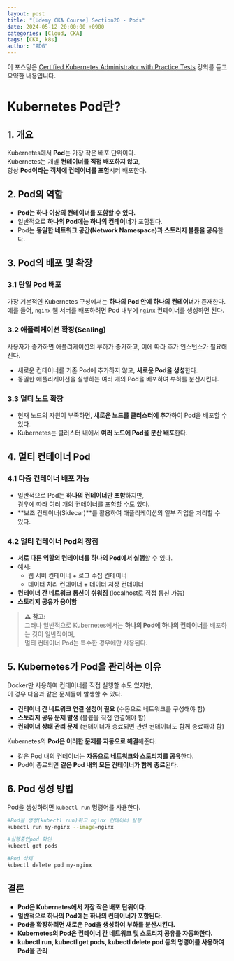 ```yaml
---
layout: post
title: "[Udemy CKA Course] Section20 - Pods"
date: 2024-05-12 20:00:00 +0900
categories: [Cloud, CKA]
tags: [CKA, k8s]
author: "ADG"
---
```

이 포스팅은 [Certified Kubernetes Administrator with Practice Tests](https://www.udemy.com/course/certified-kubernetes-administrator-with-practice-tests/) 강의를 듣고 요약한 내용입니다.

# Kubernetes Pod란?

## 1. 개요
Kubernetes에서 **Pod**는 가장 작은 배포 단위이다.  
Kubernetes는 개별 **컨테이너를 직접 배포하지 않고**,  
항상 **Pod이라는 객체에 컨테이너를 포함**시켜 배포한다.  

## 2. Pod의 역할
- **Pod는 하나 이상의 컨테이너를 포함할 수 있다.**
- 일반적으로 **하나의 Pod에는 하나의 컨테이너**가 포함된다.
- Pod는 **동일한 네트워크 공간(Network Namespace)과 스토리지 볼륨을 공유**한다.

## 3. Pod의 배포 및 확장
### 3.1 단일 Pod 배포
가장 기본적인 Kubernetes 구성에서는 **하나의 Pod 안에 하나의 컨테이너**가 존재한다.  
예를 들어, `nginx` 웹 서버를 배포하려면 Pod 내부에 `nginx` 컨테이너를 생성하면 된다.

### 3.2 애플리케이션 확장(Scaling)
사용자가 증가하면 애플리케이션의 부하가 증가하고, 이에 따라 추가 인스턴스가 필요해진다.
- 새로운 컨테이너를 기존 Pod에 추가하지 않고, **새로운 Pod을 생성**한다.
- 동일한 애플리케이션을 실행하는 여러 개의 Pod을 배포하여 부하를 분산시킨다.

### 3.3 멀티 노드 확장
- 현재 노드의 자원이 부족하면, **새로운 노드를 클러스터에 추가**하여 Pod을 배포할 수 있다.
- Kubernetes는 클러스터 내에서 **여러 노드에 Pod을 분산 배포**한다.

## 4. 멀티 컨테이너 Pod
### 4.1 다중 컨테이너 배포 가능
- 일반적으로 Pod는 **하나의 컨테이너만 포함**하지만,  
  경우에 따라 여러 개의 컨테이너를 포함할 수도 있다.
- **보조 컨테이너(Sidecar)**를 활용하여 애플리케이션의 일부 작업을 처리할 수 있다.

### 4.2 멀티 컨테이너 Pod의 장점
- **서로 다른 역할의 컨테이너를 하나의 Pod에서 실행**할 수 있다.
- 예시:
  - 웹 서버 컨테이너 + 로그 수집 컨테이너
  - 데이터 처리 컨테이너 + 데이터 저장 컨테이너
- **컨테이너 간 네트워크 통신이 쉬워짐** (localhost로 직접 통신 가능)
- **스토리지 공유가 용이함**

> **⚠️ 참고:**  
> 그러나 일반적으로 Kubernetes에서는 **하나의 Pod에 하나의 컨테이너**를 배포하는 것이 일반적이며,  
> 멀티 컨테이너 Pod는 특수한 경우에만 사용된다.

## 5. Kubernetes가 Pod을 관리하는 이유
Docker만 사용하여 컨테이너를 직접 실행할 수도 있지만,  
이 경우 다음과 같은 문제들이 발생할 수 있다.
- **컨테이너 간 네트워크 연결 설정이 필요** (수동으로 네트워크를 구성해야 함)
- **스토리지 공유 문제 발생** (볼륨을 직접 연결해야 함)
- **컨테이너 상태 관리 문제** (컨테이너가 종료되면 관련 컨테이너도 함께 종료해야 함)

Kubernetes의 **Pod은 이러한 문제를 자동으로 해결**해준다.
- 같은 Pod 내의 컨테이너는 **자동으로 네트워크와 스토리지를 공유**한다.
- Pod이 종료되면 **같은 Pod 내의 모든 컨테이너가 함께 종료**된다.

## 6. Pod 생성 방법
Pod을 생성하려면 `kubectl run` 명령어를 사용한다.

```sh
#Pod을 생성(kubectl run)하고 nginx 컨테이너 실행
kubectl run my-nginx --image=nginx

#실행중인pod 확인
kubectl get pods

#Pod 삭제
kubectl delete pod my-nginx
```

## 결론
- **Pod은 Kubernetes에서 가장 작은 배포 단위이다.**
- **일반적으로 하나의 Pod에는 하나의 컨테이너가 포함된다.**
- **Pod을 확장하려면 새로운 Pod을 생성하여 부하를 분산시킨다.**
- **Kubernetes의 Pod은 컨테이너 간 네트워크 및 스토리지 공유를 자동화한다.**
- **kubectl run, kubectl get pods, kubectl delete pod 등의 명령어를 사용하여 Pod을 관리**
